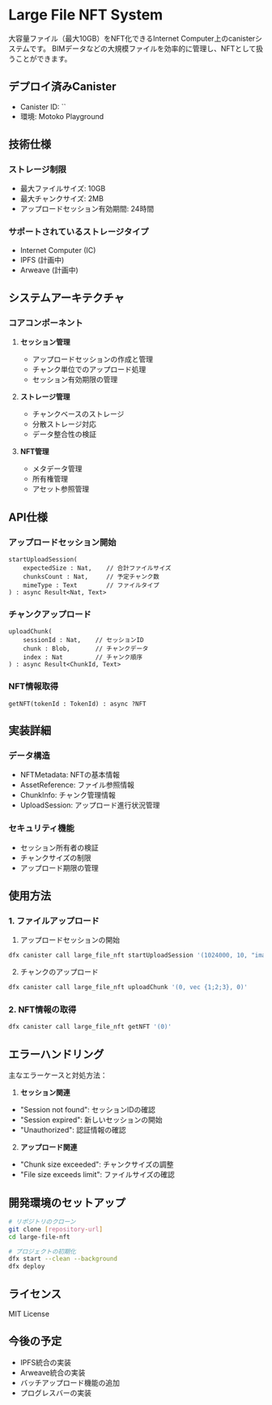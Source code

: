 # Large File NFT System

大容量ファイル（最大10GB）をNFT化できるInternet Computer上のcanisterシステムです。
BIMデータなどの大規模ファイルを効率的に管理し、NFTとして扱うことができます。

## デプロイ済みCanister

- Canister ID: ``
- 環境: Motoko Playground

## 技術仕様

### ストレージ制限
- 最大ファイルサイズ: 10GB
- 最大チャンクサイズ: 2MB
- アップロードセッション有効期間: 24時間

### サポートされているストレージタイプ
- Internet Computer (IC)
- IPFS (計画中)
- Arweave (計画中)

## システムアーキテクチャ

### コアコンポーネント
1. **セッション管理**
   - アップロードセッションの作成と管理
   - チャンク単位でのアップロード処理
   - セッション有効期限の管理

2. **ストレージ管理**
   - チャンクベースのストレージ
   - 分散ストレージ対応
   - データ整合性の検証

3. **NFT管理**
   - メタデータ管理
   - 所有権管理
   - アセット参照管理

## API仕様

### アップロードセッション開始
```motoko
startUploadSession(
    expectedSize : Nat,    // 合計ファイルサイズ
    chunksCount : Nat,     // 予定チャンク数
    mimeType : Text        // ファイルタイプ
) : async Result<Nat, Text>
```

### チャンクアップロード
```motoko
uploadChunk(
    sessionId : Nat,    // セッションID
    chunk : Blob,       // チャンクデータ
    index : Nat         // チャンク順序
) : async Result<ChunkId, Text>
```

### NFT情報取得
```motoko
getNFT(tokenId : TokenId) : async ?NFT
```

## 実装詳細

### データ構造
- NFTMetadata: NFTの基本情報
- AssetReference: ファイル参照情報
- ChunkInfo: チャンク管理情報
- UploadSession: アップロード進行状況管理

### セキュリティ機能
- セッション所有者の検証
- チャンクサイズの制限
- アップロード期限の管理

## 使用方法

### 1. ファイルアップロード
1. アップロードセッションの開始
```bash
dfx canister call large_file_nft startUploadSession '(1024000, 10, "image/jpeg")'
```

2. チャンクのアップロード
```bash
dfx canister call large_file_nft uploadChunk '(0, vec {1;2;3}, 0)'
```

### 2. NFT情報の取得
```bash
dfx canister call large_file_nft getNFT '(0)'
```

## エラーハンドリング

主なエラーケースと対処方法：

1. **セッション関連**
- "Session not found": セッションIDの確認
- "Session expired": 新しいセッションの開始
- "Unauthorized": 認証情報の確認

2. **アップロード関連**
- "Chunk size exceeded": チャンクサイズの調整
- "File size exceeds limit": ファイルサイズの確認

## 開発環境のセットアップ

```bash
# リポジトリのクローン
git clone [repository-url]
cd large-file-nft

# プロジェクトの初期化
dfx start --clean --background
dfx deploy
```

## ライセンス
MIT License

## 今後の予定
- IPFS統合の実装
- Arweave統合の実装
- バッチアップロード機能の追加
- プログレスバーの実装
